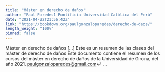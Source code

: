 ```yaml
---
title: "Máster en derecho de daños"
author: "Paul Paredes1 Pontificia Universidad Católica del Perú"
date: "2021-04-22T21:56:42Z"
link: "https://bookdown.org/paulgonzaloparedes/derecho-de-daos/"
length_weight: "100%"
pinned: false
---
```


Máster en derecho de daños [...] Este es un resumen de las clases del máster de derecho de daños Este documento contiene el resumen de los cursos del máster en derecho de daños de la Universidad de Girona, del año 2021. paulgonzaloparedes@gmail.com↩︎ ...
